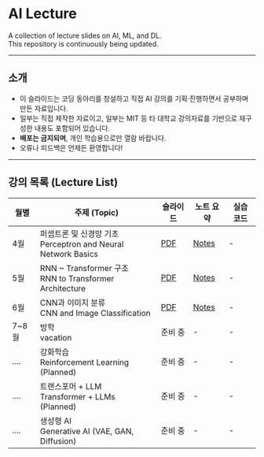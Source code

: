 # AI Lecture

A collection of lecture slides on AI, ML, and DL.  
This repository is continuously being updated.

---

## 소개

- 이 슬라이드는 코딩 동아리를 창설하고 직접 AI 강의를 기획·진행하면서 공부하며 만든 자료입니다.
- 일부는 직접 제작한 자료이고, 일부는 MIT 등 타 대학교 강의자료를 기반으로 재구성한 내용도 포함되어 있습니다.
- **배포는 금지되며**, 개인 학습용으로만 열람 바랍니다.
- 오류나 피드백은 언제든 환영합니다!

---

## 강의 목록 (Lecture List)

| 월별 | 주제 (Topic) | 슬라이드 | 노트 요약 | 실습 코드 |
|------|---------------|----------------------------|----------------------------|--------------|
| 4월  | 퍼셉트론 및 신경망 기초<br>Perceptron and Neural Network Basics | [PDF](/01_perceptron/slides.pdf.pdf) | [Notes](/01_perceptron/notes.md) | - |
| 5월  | RNN ~ Transformer 구조<br>RNN to Transformer Architecture | [PDF](/02_rnn_to_transformer/slides.pdf.pdf) | [Notes](/02_rnn_to_transformer/notes.md) | - |
| 6월  | CNN과 이미지 분류<br>CNN and Image Classification | [PDF](/03_cnn/slides.pdf.pdf) | [Notes](/03_cnn/notes.md) | - |
|7~8월 | 방학<br>vacation| 준비 중 | - | - |
| .... | 강화학습 <br>Reinforcement Learning (Planned) | 준비 중 | - | - |
| .... | 트랜스포머 + LLM<br>Transformer + LLMs (Planned) | 준비 중 | - | - |
| .... | 생성형 AI<br>Generative AI (VAE, GAN, Diffusion) | 준비 중 | - | - |
